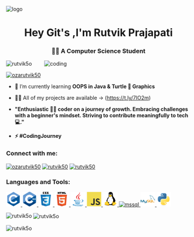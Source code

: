 ![logo](https://github.com/Rutvik5o/Rutvik5o/blob/main/GithubCoverPage.jpg)
<h1 align="center">Hey Git's ,I'm Rutvik Prajapati</h1>
<h3 align="center"> 👨‍💻 A Computer Science Student</h3>


<img align="right" alt="coding" width="400" src="https://user-images.githubusercontent.com/55389276/140866485-8fb1c876-9a8f-4d6a-98dc-08c4981eaf70.gif">




<p align="left"> <img src="https://komarev.com/ghpvc/?username=rutvik5o&label=Profile%20views&color=0e75b6&style=flat" alt="rutvik5o" /> </p>

<p align="left"> <a href="https://twitter.com/ozarutvik50" target="blank"><img src="https://img.shields.io/twitter/follow/ozarutvik50?logo=twitter&style=for-the-badge" alt="ozarutvik50" /></a> </p>

- 🌱 I’m currently learning **OOPS in Java & Turtle 🐢 Graphics**

- 👨‍💻 All of my projects are available → (https://t.ly/7IO2m)

- **"Enthusiastic 👨‍💻 coder on a journey of growth. Embracing challenges with a beginner's mindset. Striving to contribute meaningfully to tech 💻."**

- **⚡ #CodingJourney**

<h3 align="left">Connect with me:</h3>
<p align="left">
<a href="https://twitter.com/ozarutvik50" target="blank"><img align="center" src="https://raw.githubusercontent.com/rahuldkjain/github-profile-readme-generator/master/src/images/icons/Social/twitter.svg" alt="ozarutvik50" height="30" width="40" /></a>
<a href="https://linkedin.com/in/rutvik50" target="blank"><img align="center" src="https://raw.githubusercontent.com/rahuldkjain/github-profile-readme-generator/master/src/images/icons/Social/linked-in-alt.svg" alt="rutvik50" height="30" width="40" /></a>
<a href="https://instagram.com/rutvik.50" target="blank"><img align="center" src="https://raw.githubusercontent.com/rahuldkjain/github-profile-readme-generator/master/src/images/icons/Social/instagram.svg" alt="rutvik50" height="30" width="40" /></a>
</p>

<h3 align="left">Languages and Tools:</h3>
<p align="left"> <a href="https://www.cprogramming.com/" target="_blank" rel="noreferrer"> <img src="https://raw.githubusercontent.com/devicons/devicon/master/icons/c/c-original.svg" alt="c" width="40" height="40"/> </a> <a href="https://www.w3schools.com/cpp/" target="_blank" rel="noreferrer"> <img src="https://raw.githubusercontent.com/devicons/devicon/master/icons/cplusplus/cplusplus-original.svg" alt="cplusplus" width="40" height="40"/> </a> <a href="https://www.w3schools.com/css/" target="_blank" rel="noreferrer"> <img src="https://raw.githubusercontent.com/devicons/devicon/master/icons/css3/css3-original-wordmark.svg" alt="css3" width="40" height="40"/> </a> <a href="https://www.w3.org/html/" target="_blank" rel="noreferrer"> <img src="https://raw.githubusercontent.com/devicons/devicon/master/icons/html5/html5-original-wordmark.svg" alt="html5" width="40" height="40"/> <a href="https://www.java.com" target="_blank" rel="noreferrer"> <img src="https://raw.githubusercontent.com/devicons/devicon/master/icons/java/java-original.svg" alt="java" width="40" height="40"/> </a></a> <a href="https://developer.mozilla.org/en-US/docs/Web/JavaScript" target="_blank" rel="noreferrer"> <img src="https://raw.githubusercontent.com/devicons/devicon/master/icons/javascript/javascript-original.svg" alt="javascript" width="40" height="40"/> </a> <a href="https://www.linux.org/" target="_blank" rel="noreferrer"> <img src="https://raw.githubusercontent.com/devicons/devicon/master/icons/linux/linux-original.svg" alt="linux" width="40" height="40"/> </a> <a href="https://www.microsoft.com/en-us/sql-server" target="_blank" rel="noreferrer"> <img src="https://www.svgrepo.com/show/303229/microsoft-sql-server-logo.svg" alt="mssql" width="40" height="40"/> </a> <a href="https://www.mysql.com/" target="_blank" rel="noreferrer"> <img src="https://raw.githubusercontent.com/devicons/devicon/master/icons/mysql/mysql-original-wordmark.svg" alt="mysql" width="40" height="40"/> </a> <a href="https://www.python.org" target="_blank" rel="noreferrer"> <img src="https://raw.githubusercontent.com/devicons/devicon/master/icons/python/python-original.svg" alt="python" width="40" height="40"/> </a> <a href="https://www.scala-lang.org" target="_blank" rel="noreferrer"> </a> </p>

<p><img align="left" src="https://github-readme-stats.vercel.app/api/top-langs?username=rutvik5o&show_icons=true&locale=en&layout=compact" alt="rutvik5o" /></p>

<p>&nbsp;<img align="center" src="https://github-readme-stats.vercel.app/api?username=rutvik5o&show_icons=true&locale=en" alt="rutvik5o" /></p>

<p><img align="center" src="https://github-readme-streak-stats.herokuapp.com/?user=rutvik5o&" alt="rutvik5o" /></p>
